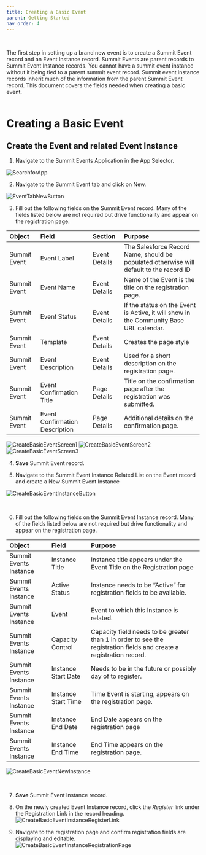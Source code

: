 ```yaml
---
title: Creating a Basic Event
parent: Getting Started
nav_order: 4
---
```


<br/>

The first step in setting up a brand new event is to create a Summit Event record and an Event Instance record.  Summit Events are parent records to Summit Event Instance records.  You cannot have a summit event instance without it being tied to a parent summit event record.  Summit event instance records inherit much of the information from the parent Summit Event record.  This document covers the fields needed when creating a basic event.
<br/>
<br/>

# Creating a Basic Event

## Create the Event and related Event Instance

1. Navigate to the Summit Events Application in the App Selector.

![SearchforApp](/SFDO-Community-Sprints/summit-events-app-documentation/main/docs/Getting-Started/images/CreateBasicEvent_NewEventButton.png)

2. Navigate to the Summit Event tab and click on New.

![EventTabNewButton](https://github.com/SFDO-Community-Sprints/summit-events-app-documentation/blob/main/docs/Getting-Started/images/CreateBasicEvent_NewEventButton.png)

3. Fill out the following fields on the Summit Event record.  Many of the fields listed below are not required but drive functionality and appear on the registration page.

| Object       | Field        | Section       | Purpose    |     
| :---         | :---         | :---          | :---       |
| Summit Event | Event Label  | Event Details | The Salesforce Record Name, should be populated otherwise will default to the record ID|
| Summit Event | Event Name   | Event Details | Name of the Event is the title on the registration page.|
| Summit Event| Event Status |Event Details | If the status on the Event is Active, it will show in the Community Base URL calendar.|
| Summit Event | Template | Event Details | Creates the page style |
| Summit Event | Event Description | Event Details | Used for a short description on the registration page.|
| Summit Event | Event Confirmation Title| Page Details | Title on the confirmation page after the registration was submitted. |
| Summit Event | Event Confirmation Description | Page Details | Additional details on the confirmation page.|

![CreateBasicEventScreen1](https://github.com/SFDO-Community-Sprints/summit-events-app-documentation/blob/main/docs/Getting-Started/images/CreateBasicEvent_Screen1.png)
![CreateBasicEventScreen2](https://github.com/SFDO-Community-Sprints/summit-events-app-documentation/blob/main/docs/Getting-Started/images/CreateBasicEvent_Screen2.png)
![CreateBasicEventScreen3](https://github.com/SFDO-Community-Sprints/summit-events-app-documentation/blob/main/docs/Getting-Started/images/CreateBasicEvent_Screen3.png)

4. **Save** Summit Event record.

5. Navigate to the Summit Event Instance Related List on the Event record and create a New Summit Event Instance

![CreateBasicEventInstanceButton](https://github.com/SFDO-Community-Sprints/summit-events-app-documentation/blob/main/docs/Getting-Started/images/CreateBasicEvent_NewInstanceButton.png)

<br/>

6. Fill out the following fields on the Summit Event Instance record. Many of the fields listed below are not required but drive functionality and appear on the registration page.


| Object       | Field        | Purpose    |     
| :---         | :---         |  :---       |
| Summit Events Instance | Instance Title | Instance title appears under the Event Title on the Registration page |
| Summit Events Instance | Active Status | Instance needs to be “Active” for registration fields to be available. |
| Summit Events Instance | Event | Event to which this Instance is related. |
| Summit Events Instance | Capacity Control | Capacity field needs to be greater than 1 in order to see the registration fields and create a registration record.|
| Summit Events Instance | Instance Start Date | Needs to be in the future or possibly day of to register. |
| Summit Events Instance | Instance Start Time | Time Event is starting, appears on the registration page. |
| Summit Events Instance | Instance End Date | End Date appears on the registration page|
| Summit Events Instance | Instance End Time | End Time appears on the registration page.|

![CreateBasicEventNewInstance](https://github.com/SFDO-Community-Sprints/summit-events-app-documentation/blob/main/docs/Getting-Started/images/CreateBasicEvent_EventInstanceScreen1.png)

<br/>

7. **Save** Summit Event Instance record.

8. On the newly created Event Instance record,  click the *Register* link under the Registration Link in the record heading.  
![CreateBasicEventInstanceRegisterLink](https://github.com/SFDO-Community-Sprints/summit-events-app-documentation/blob/main/docs/Getting-Started/images/CreateBasicEvent_EventInstanceScreen2.png)

9. Navigate to the registration page and confirm registration fields are displaying and editable.  
![CreateBasicEventInstanceRegistrationPage](https://github.com/SFDO-Community-Sprints/summit-events-app-documentation/blob/main/docs/Getting-Started/images/CreateBasicEvent_EventInstanceScreen3.png)



